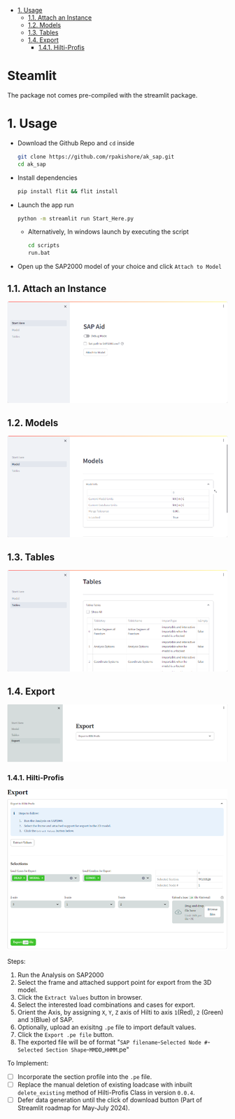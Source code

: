 - [1. Usage](#1-usage)
  - [1.1. Attach an Instance](#11-attach-an-instance)
  - [1.2. Models](#12-models)
  - [1.3. Tables](#13-tables)
  - [1.4. Export](#14-export)
    - [1.4.1. Hilti-Profis](#141-hilti-profis)

<h1> Steamlit </h1>

The package not comes pre-compiled with the streamlit package.

# 1. Usage

- Download the Github Repo and `cd` inside
    ```bash
    git clone https://github.com/rpakishore/ak_sap.git
    cd ak_sap
    ```

- Install dependencies

    ```bash
    pip install flit && flit install
    ```

- Launch the app run

    ```bash
    python -m streamlit run Start_Here.py
    ```

  - Alternatively, In windows launch by executing the script

    ```cmd
    cd scripts
    run.bat
    ```

- Open up the SAP2000 model of your choice and click `Attach to Model`

## 1.1. Attach an Instance

![GUI-Streamlit-Start_Here.png](../assets/GUI-streamlit-Start_Here.png)

## 1.2. Models

![GUI-Streamlit-Models.png](../assets/GUI-streamlit-Models.png)

## 1.3. Tables

![GUI-Streamlit-Tables.png](../assets/GUI-streamlit-Tables.png)

## 1.4. Export

![GUI-streamlit-Export.png](../assets/GUI-streamlit-Export.png)

### 1.4.1. Hilti-Profis

![GUI-streamlit-Export-Hilti.png](../assets/GUI-streamlit-Export-Hilti.png)

Steps:

1. Run the Analysis on SAP2000
2. Select the frame and attached support point for export from the 3D model.
3. Click the `Extract Values` button in browser.
4. Select the interested load combinations and cases for export.
5. Orient the Axis, by assigning `X`, `Y`, `Z` axis of Hilti to axis `1`(Red), `2` (Green) and `3`(Blue) of SAP.
6. Optionally, upload an exisitng `.pe` file to import default values.
7. Click the `Export .pe file` button.
8. The exported file will be of format "`SAP filename`-`Selected Node #`-`Selected Section Shape`-`MMDD`_`HHMM`.pe"

To Implement:

- [ ] Incorporate the section profile into the `.pe` file.
- [ ] Replace the manual deletion of existing loadcase with inbuilt `delete_existing` method of Hilti-Profis Class in version `0.0.4`.
- [ ] Defer data generation until the click of download button (Part of Streamlit roadmap for May-July 2024).